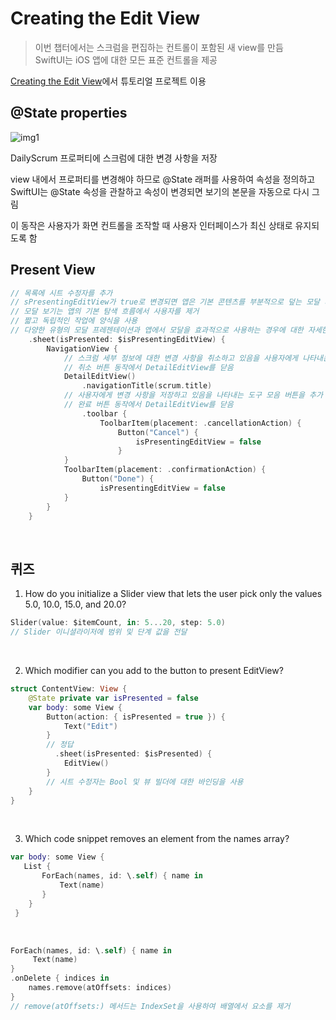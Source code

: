 # Creating the Edit View

> 이번 챕터에서는 스크럼을 편집하는 컨트롤이 포함된 새 view를 만듬
> <br/>
> SwiftUI는 iOS 앱에 대한 모든 표준 컨트롤을 제공
> <br/>

[Creating the Edit View](https://developer.apple.com/tutorials/app-dev-training/creating-the-edit-view)에서 튜토리얼 프로젝트 이용
<br/>

## @State properties

![img1](https://docs-assets.developer.apple.com/published/c75d92f418023b6cdb79e4d9bb3aa785/SUI050_010-intro~dark@2x.png)
<br/>

DailyScrum 프로퍼티에 스크럼에 대한 변경 사항을 저장
<br/>

view 내에서 프로퍼티를 변경해야 하므로 @State 래퍼를 사용하여 속성을 정의하고 SwiftUI는 @State 속성을 관찰하고 속성이 변경되면 보기의 본문을 자동으로 다시 그림
<br/>

이 동작은 사용자가 화면 컨트롤을 조작할 때 사용자 인터페이스가 최신 상태로 유지되도록 함
<br/>

## Present View

```swift
// 목록에 시트 수정자를 추가
// sPresentingEditView가 true로 변경되면 앱은 기본 콘텐츠를 부분적으로 덮는 모달 시트를 사용하여 DetailEditView를 표시
// 모달 보기는 앱의 기본 탐색 흐름에서 사용자를 제거
// 짧고 독립적인 작업에 양식을 사용
// 다양한 유형의 모달 프레젠테이션과 앱에서 모달을 효과적으로 사용하는 경우에 대한 자세한 내용은 휴먼 인터페이스 지침의 모달을 참조
    .sheet(isPresented: $isPresentingEditView) {
        NavigationView {
            // 스크럼 세부 정보에 대한 변경 사항을 취소하고 있음을 사용자에게 나타내는 도구 모음 버튼을 추가
            // 취소 버튼 동작에서 DetailEditView를 닫음
            DetailEditView()
                .navigationTitle(scrum.title)
            // 사용자에게 변경 사항을 저장하고 있음을 나타내는 도구 모음 버튼을 추가
            // 완료 버튼 동작에서 DetailEditView를 닫음
                .toolbar {
                    ToolbarItem(placement: .cancellationAction) {
                        Button("Cancel") {
                            isPresentingEditView = false
                        }
            }
            ToolbarItem(placement: .confirmationAction) {
                Button("Done") {
                    isPresentingEditView = false
            }
        }
    }
```

<br/>

## 퀴즈

1. How do you initialize a Slider view that lets the user pick only the values 5.0, 10.0, 15.0, and 20.0?

```swift
Slider(value: $itemCount, in: 5...20, step: 5.0)
// Slider 이니셜라이저에 범위 및 단계 값을 전달
```

<br/>

2. Which modifier can you add to the button to present EditView?

```swift
struct ContentView: View {
    @State private var isPresented = false
    var body: some View {
        Button(action: { isPresented = true }) {
            Text("Edit")
        }
        // 정답
          .sheet(isPresented: $isPresented) {
            EditView()
        }
        // 시트 수정자는 Bool 및 뷰 빌더에 대한 바인딩을 사용
    }
}
```

<br/>

3. Which code snippet removes an element from the names array?

```swift
var body: some View {
   List {
       ForEach(names, id: \.self) { name in
           Text(name)
       }
    }
 }
```

<br/>

```swift
ForEach(names, id: \.self) { name in
     Text(name)
}
.onDelete { indices in
    names.remove(atOffsets: indices)
}
// remove(atOffsets:) 메서드는 IndexSet을 사용하여 배열에서 요소를 제거
```

<br/>
